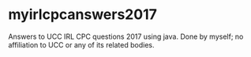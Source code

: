 # myirlcpcanswers2017
Answers to UCC IRL CPC questions 2017 using java. Done by myself; no affiliation to UCC or any of its related bodies.
